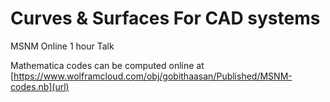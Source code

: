 # Curves & Surfaces For CAD systems
MSNM Online 1 hour Talk 


Mathematica codes can be computed online at [https://www.wolframcloud.com/obj/gobithaasan/Published/MSNM-codes.nb](url)
